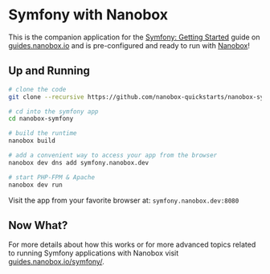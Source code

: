 # Symfony with Nanobox
This is the companion application for the [Symfony: Getting Started](https://guides.nanobox.io/symfony/) guide on [guides.nanobox.io](https://guides.nanobox.io) and is pre-configured and ready to run with [Nanobox](https://nanobox.io/)!

## Up and Running

``` bash
# clone the code
git clone --recursive https://github.com/nanobox-quickstarts/nanobox-symfony.git

# cd into the symfony app
cd nanobox-symfony

# build the runtime
nanobox build

# add a convenient way to access your app from the browser
nanobox dev dns add symfony.nanobox.dev

# start PHP-FPM & Apache
nanobox dev run
```

Visit the app from your favorite browser at: `symfony.nanobox.dev:8080`

## Now What?
For more details about how this works or for more advanced topics related to running Symfony applications with Nanobox visit [guides.nanobox.io/symfony/](https://guides.nanobox.io/symfony/).
